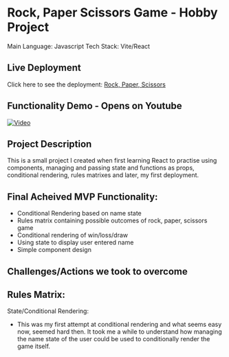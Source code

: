 # Rock, Paper Scissors Game - Hobby Project

Main Language: Javascript
Tech Stack: Vite/React

## Live Deployment
Click here to see the deployment: [Rock, Paper, Scissors](https://rockpaperscissors-tt4y.onrender.com/)

## Functionality Demo - Opens on Youtube
[![Video](https://img.youtube.com/vi/JbLGVsDVAZo/0.jpg)](https://www.youtube.com/watch?v=JbLGVsDVAZo)

## Project Description
This is a small project I created when first learning React to practise using components, managing and passing state and functions as props, conditional rendering, rules matrixes and later, my first deployment.

## Final Acheived MVP Functionality:
- Conditional Rendering based on name state
- Rules matrix containing possible outcomes of rock, paper, scissors game
- Conditional rendering of win/loss/draw
- Using state to display user entered name
- Simple component design

## Challenges/Actions we took to overcome
Rules Matrix:
- 

State/Conditional Rendering:
- This was my first attempt at conditional rendering and what seems easy now, seemed hard then. It took me a while to understand how managing the name state of the user could be used to conditionally render the game itself. 
